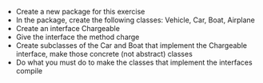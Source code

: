 - Create a new package for this exercise
- In the package, create the following classes: Vehicle, Car, Boat, Airplane
- Create an interface Chargeable
- Give the interface the method charge
- Create subclasses of the Car and Boat that implement the Chargeable interface, make those concrete (not abstract) classes
- Do what you must do to make the classes that implement the interfaces compile